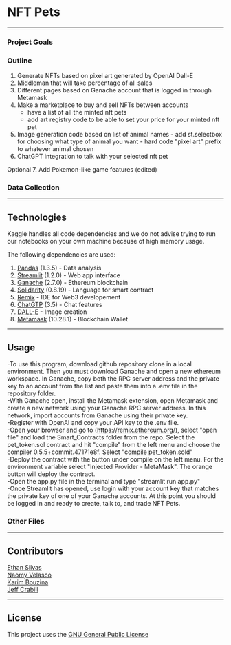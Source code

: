 # NFT Pets

---

### Project Goals 


### Outline
1. Generate NFTs based on pixel art generated by OpenAI Dall-E
2. Middleman that will take percentage of all sales
3. Different pages based on Ganache account that is logged in through Metamask
4. Make a marketplace to buy and sell NFTs between accounts
	- have a list of all the minted nft pets
	- add art registry code to be able to set your price for your minted nft pet
5. Image generation code based on list of animal names
        - add st.selectbox for choosing what type of animal you want
        - hard code "pixel art" prefix to whatever animal chosen
6. ChatGPT integration to talk with your selected nft pet

Optional
7. Add Pokemon-like game features (edited) 

### Data Collection 


---

## Technologies

Kaggle handles all code dependencies and we do not advise trying to run our notebooks on your own machine because of high memory usage. 

The following dependencies are used: 
1. [Pandas](https://github.com/pandas-dev/pandas) (1.3.5) - Data analysis
2. [Streamlit](https://streamlit.io/) (1.2.0) - Web app interface
3. [Ganache](https://trufflesuite.com/ganache/) (2.7.0) - Ethereum blockchain
4. [Solidarity](https://soliditylang.org/) (0.8.19) - Language for smart contract
5. [Remix](https://remix-project.org/) - IDE for Web3 developement
6. [ChatGTP](https://openai.com/blog/chatgpt) (3.5) - Chat features
7. [DALL-E](https://labs.openai.com/) - Image creation
8. [Metamask](https://metamask.io/) (10.28.1) - Blockchain Wallet
---

## Usage
-To use this program, download github repository clone in a local environment.  Then you must download Ganache and open a new ethereum workspace.  In Ganache, copy both the RPC server address and the private key to an account from the list and paste them into a .env file in the repository folder.  <br>
-With Ganache open, install the Metamask extension, open Metamask and create a new network using your Ganache RPC server address.  In this network, import accounts from Ganache using their private key. <br>
-Register with OpenAI and copy your API key to the .env file. <br>
-Open your browser and go to (https://remix.ethereum.org/), select "open file" and load the Smart_Contracts folder from the repo.  Select  the pet_token.sol contract and hit "compile" from the left menu and choose the compiler 0.5.5+commit.47171e8f.  Select "compile pet_token.sold" <br>
-Deploy the contract with the button under compile on the left menu. For the environment variable select "Injected Provider - MetaMask".  The orange button will deploy the contract. <br>
-Open the app.py file in the terminal and type "streamlit run app.py" <br>
-Once Streamlit has opened, use login with your account key that matches the private key of one of your Ganache accounts.  At this point you should be logged in and ready to create, talk to, and trade NFT Pets. <br>
### Other Files 


---

## Contributors

[Ethan Silvas](https://github.com/ethansilvas) <br>
[Naomy Velasco](https://github.com/naomynaomy) <br>
[Karim Bouzina](https://github.com/karim985) <br>
[Jeff Crabill](https://github.com/jeffreycrabill) <br>

---

## License

This project uses the [GNU General Public License](https://choosealicense.com/licenses/gpl-3.0/)